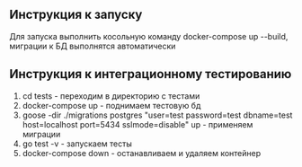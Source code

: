 ## Инструкция к запуску
Для запуска выполнить косольную команду docker-compose up --build, миграции к БД выполнятся автоматически

## Инструкция к интеграционному тестированию
1) cd tests - переходим в директорию с тестами
2) docker-compose up - поднимаем тестовую бд
3) goose -dir ./migrations postgres "user=test password=test dbname=test host=localhost port=5434 sslmode=disable" up - применяем миграции
4) go test -v - запускаем тесты
5) docker-compose down - останавливаем и удаляем контейнер